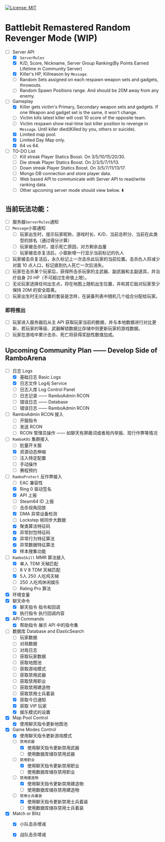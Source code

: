  [![License: MIT](https://img.shields.io/badge/License-MIT-yellow.svg)](https://opensource.org/licenses/MIT)
 
# Battlebit Remastered Random Revenger Mode (WIP)
* [ ] Server API
  * [x] `ServerRules`
  * [x] K/D, Score, Nickname, Server Group Ranking(By Points Earned Lifetime in Community Server)
  * [x] Killer's HP, Killreason by `Message`.
  * [ ] Random Sets assigned on each respawn weapon sets and gadgets, throwouts.
  * [ ] Random Spawn Positions range. And should be 20M away from any enemy.
* [ ] Gameplay
  * [x] Killer gets victim's Primary, Secondary weapon sets and gadgets. If one Weapon and gadget set is the same, it won't change.
  * [ ] Victim kills latest killer will cost 10 score of the opposite team.
  * [ ] Victim respawn show real-time last killer position to revenge in `Message`. Until killer died(Killed by you, others or suicide).
  * [x] Limited map pool.
  * [x] Limited Day Map only.
  * [x] 64 vs 64.
* [ ] TO-DO List
  * [ ] Kill streak Player Statics Boost. On 3/5/10/15/20/30.
  * [ ] Die streak Player Statics Boost. On 2/3/5/7/11/13.
  * [ ] Down streak Player Statics Boost. On 3/5/7/11/13/17.
  * [ ] Mongo DB connection and store player data.
  * [ ] Web based API to communicate with Server API to read/write ranking data.
  * [ ] Other upcoming server mode should view below. ⬇️

## 当前玩法功能：
* [ ] 服务器`ServerRules`通知
* [ ] `Message`小窗通知
    * [ ] 玩家出生时，提示玩家昵称、游戏时长、K/D、当前总积分、当前在此类型的排名（通过得分计算）
    * [ ] 玩家被击杀时，提示死亡原因，对方剩余血量
    * [ ] 玩家被击杀复活后，小窗新增一行显示当前标记的仇人
* [ ] 玩家被击杀复活后，永久标记上一次击杀此玩家的当前位置。击杀仇人将减少对面 10 点人口，标记直到仇人死亡一次后消失。
* [ ] 玩家在击杀某个玩家后，获得所击杀玩家的主武器、副武器和主副道具，并治疗自身 20 HP（不可超过生命值上限）。
* [ ] 无论玩家选择任何出生点，将在地图上随机出生位置，并和其它敌对玩家至少保持 20M 的安全距离。
* [ ] 玩家出生时无论设置的套装是怎样，在装备列表中随机几个组合分配给玩家。

### 即将推出
* [ ] 玩家进入服务器后从主 API 获取玩家当前的数据，并与本地数据进行对比更新，若玩家的等级、武器解锁数据比存储中则更新玩家的游戏数据。
* [ ] 玩家在游戏中累计击杀、死亡将获得奖励性数值加成。

## Upcoming Community Plan —— Develop Side of RamboArena
* [ ] 日志 Logs
	* [x] 基础日志 Basic Logs
	* [x] 日志文件 Log4j Service
    * [ ] 日志入库 Log Control Panel
	* [ ] 日志记录 —— RamboAdmin RCON 
	* [ ] 错误日志 —— Database
	* [ ] 错误日志 —— RamboAdmin RCON
* [ ]  RamboAdmin RCON 接入
	* [ ] 开服指令
	* [ ] 发送 RCON
	* [ ] RCON 管理员操作 —— 如聊天有屏蔽词或者局内举报、现行作弊等情况
* [ ]  `RamboK8S` 集群接入
	* [ ] 批量开关服
	* [x] 资源动态伸缩
	* [ ] 注入特定配置
	* [ ] 手动操作
	* [ ] 赛程预约
* [ ] `RamboProtect` 反作弊接入
  	* [ ] EAC 兼容性
  	* [x] Ring 0 驱动签名
  	* [x] API 上报
  	* [ ] Steam64 ID 上报
  	* [ ] 击杀视角回放
  	* [x] DMA 异常设备检测
  	* [ ] Lockstep 帧同步大数据
  	* [x] 聚类算法特征码
  	* [x] 异常封包特征码
  	* [x] 异常行为特征算法
  	* [x] 异常数据特征算法
   	* [x] 样本搜集功能
* [ ] `RamboSkill` MMR 算法接入
  	* [x] 单人 TDM 天梯匹配
  	* [ ] 8 V 8 TDM 天梯匹配
  	* [x] 5人 250 人吃鸡天梯
  	* [ ] 250 人吃鸡休闲娱乐
  	* [ ] Rating Pro 算法
* [x] 环境变量
* [x] 聊天命令
	* [x] 聊天指令 指令和回调
	* [x] 执行指令 执行回调内容
* [x] API Commands
	* [x] 帮助指令 展示 API 中的指令集
* [ ] 数据库 Database and ElasticSearch
	* [ ] 玩家数据
	* [ ] 对局数据
	* [ ] 对局日志
	* [ ] 获取玩家数据
	* [ ] 获取地图池
	* [ ] 获取游戏模式
	* [ ] 获取禁用武器
	* [ ] 获取禁用职业
	* [ ] 获取禁用建造物
	* [ ] 获取禁用士兵着装
	* [x] 获取今日通知
	* [x] 获取 VIP 玩家
	* [x] 娱乐模式的设置
* [x] Map Pool Control
	* [x] 使用聊天指令更新地图池
* [x] Game Modes Control
	* [x] 使用聊天指令更新游戏模式
  * [ ] `禁用武器`
	* [x] 使用聊天指令更新禁用武器
	* [ ] 使用数据库储存禁用武器
  * [ ] `禁用职业`
	* [x] 使用聊天指令更新禁用职业
	* [ ] 使用数据库储存禁用职业
  * [ ] `禁用建造物`
	* [x] 使用聊天指令更新禁用建造物
	* [ ] 使用数据库储存禁用建造物
  * [ ] `禁用士兵着装`
	* [x] 使用聊天指令更新禁用士兵着装
	* [ ] 使用数据库储存禁用士兵着装
* [x] Match or Blitz
	* [x] 小队击杀增减
	* [x] 战队击杀增减


